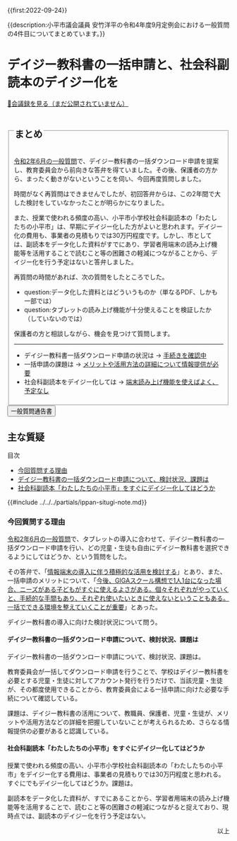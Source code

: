 {{first:2022-09-24}}

{{description:小平市議会議員 安竹洋平の令和4年度9月定例会における一般質問の4件目についてまとめています。}}

# デイジー教科書の一括申請と、社会科副読本のデイジー化を

<p id="read-kaigiroku"><a href="">📄会議録を見る（まだ公開されていません）</a></p>

<fieldset class="pnt">
<legend><h2> まとめ </h2></legend>

[令和2年6月の一般質問](https://yasutakeyohei.com/books/yasutake/ippan/r2/6-gatu/1-giga-school-dyslexia.html)で、デイジー教科書の一括ダウンロード申請を提案し、教育委員会から前向きな答弁を得ていました。その後、保護者の方から、まったく動きがないということを伺い、今回再度質問しました。

時間がなく再質問はできませんでしたが、初回答弁からは、この2年間で大した検討をしていなかったことが明らかになりました。

また、授業で使われる頻度の高い、小平市小学校社会科副読本の「わたしたちの小平市」は、早期にデイジー化した方がよいと思われます。デイジー化の費用も、事業者の見積もりでは30万円程度です。しかし、市としては、副読本をデータ化した資料がすでにあり、学習者用端末の読み上げ機能等を活用することで読むこと等の困難さの軽減につながることから、デイジー化を行う予定はないと答弁しました。

再質問の時間があれば、次の質問をしたところでした。

- question:データ化した資料とはどういうものか（単なるPDF、しかも一部では）
- question:タブレットの読み上げ機能が十分使えることを検証したか（していないのでは）

保護者の方と相談しながら、機会を見つけて質問します。

---

- デイジー教科書一括ダウンロード申請の状況は → [手続きを確認中](#デイジー教科書の一括ダウンロード申請について検討状況課題は)
- 一括申請の課題は → [メリットや活用方法の詳細について情報提供が必要](#デイジー教科書の一括ダウンロード申請について検討状況課題は)
- 社会科副読本をデイジー化しては → [端末読み上げ機能を使えばよく、予定なし](#社会科副読本わたしたちの小平市をすぐにデイジー化してはどうか)

</fieldset>


<script src="https://documentcloud.adobe.com/view-sdk/main.js" defer></script>
<script type="text/javascript">
const showPDF = (url) => {
    const adobeDCView = new AdobeDC.View({clientId: "897dee58a3dd4a01b1de491cc8e563c3", locale: "ja-JP"});
    const fileName = (url.match(/^(?:[^:\/?#]+:)?(?:\/\/[^\/?#]*)?(?:([^?#]*\/)([^\/?#]*))?(\?[^#]*)?(?:#.*)?$/) ?? [])[2];
    adobeDCView.previewFile({
        content:   {location: {url: url}},
        metaData: {fileName: fileName}
    }, {embedMode: "LIGHT_BOX"});
}
</script>

<button onclick='showPDF("./20220909-ippan-situmon-yasutake-4.pdf")' class="pdf-view-button">
<i class="fa fa-file-pdf-o" aria-hidden="true"></i> 一般質問通告書
</button>


## 主な質疑

<div class="ippan-situgi">

<div class="toc">

目次

- [今回質問する理由](#今回質問する理由)
- [デイジー教科書の一括ダウンロード申請について、検討状況、課題は](#デイジー教科書の一括ダウンロード申請について検討状況課題は)
- [社会科副読本「わたしたちの小平市」をすぐにデイジー化してはどうか](#社会科副読本わたしたちの小平市をすぐにデイジー化してはどうか)


</div>

{{#include ../../../partials/ippan-situgi-note.md}}

### 今回質問する理由

<div class="bln bleft" data-speaker="安竹（初）">

[令和2年6月の一般質問](https://yasutakeyohei.com/books/yasutake/ippan/r2/6-gatu/1-giga-school-dyslexia.html)で、タブレットの導入に合わせて、デイジー教科書の一括ダウンロード申請を行い、どの児童・生徒も自由にデイジー教科書を選択できるようにしてはどうか、という質問をした。

</div>

<div class="bln bleft" data-speaker="安竹（初）">

その答弁で、「[情報端末の導入に伴う積極的な活用を検討する](https://yasutakeyohei.com/books/yasutake/ippan/r2/6-gatu/1-giga-school-dyslexia.html#%E3%81%93%E3%82%8C%E3%82%92%E6%A9%9F%E3%81%AB%E3%81%A9%E3%81%AE%E5%85%90%E7%AB%A5%E7%94%9F%E5%BE%92%E3%82%82%E8%87%AA%E7%94%B1%E3%81%AB%E3%83%87%E3%82%A4%E3%82%B8%E3%83%BC%E6%95%99%E7%A7%91%E6%9B%B8%E3%82%92%E9%81%B8%E6%8A%9E%E3%81%A7%E3%81%8D%E3%82%8B%E3%82%88%E3%81%86%E3%81%AB%E3%81%97%E3%81%A6%E3%81%AF%E3%81%A9%E3%81%86%E3%81%8B)」とあり、また、一括申請のメリットについて、「[今後、GIGAスクール構想で1人1台になった場合、ニーズがある子どもがすぐに使えるよさがある。個々それぞれがやっていくと、手続的な手間もあり、それぞれ使いたいときに使えないということもある。一括でできる環境を整えていくことが重要](https://yasutakeyohei.com/books/yasutake/ippan/r2/6-gatu/1-giga-school-dyslexia.html#%E3%83%87%E3%82%A4%E3%82%B8%E3%83%BC%E6%95%99%E7%A7%91%E6%9B%B8%E3%81%AE%E4%B8%80%E6%8B%AC%E3%83%80%E3%82%A6%E3%83%B3%E3%83%AD%E3%83%BC%E3%83%89%E7%94%B3%E8%AB%8B%E3%82%92%E8%A1%8C%E3%81%86%E3%83%A1%E3%83%AA%E3%83%83%E3%83%88%E3%81%AF)」とあった。

</div>

<div class="bln bleft" data-speaker="安竹（初）">

デイジー教科書の導入に向けた検討状況について問う。

</div>

#### デイジー教科書の一括ダウンロード申請について、検討状況、課題は

<div class="bln bleft" data-speaker="安竹（初）">

デイジー教科書の一括ダウンロード申請について、検討状況、課題は。

</div>

<div class="bln bright" data-speaker="教育長（古川正之）（初）">

教育委員会が一括してダウンロード申請を行うことで、学校はデイジー教科書を必要とする児童・生徒に対してアカウント発行を行うだけで、当該児童・生徒が、その都度使用できることから、教育委員会による一括申請に向けた必要な手続について確認している。

</div>

<div class="bln bright" data-speaker="教育長（古川正之）（初）">

課題は、デイジー教科書の活用について、教職員、保護者、児童・生徒が、メリットや活用方法などの詳細を把握していないことが考えられるため、さらなる情報提供の必要があると認識している。

</div>

#### 社会科副読本「わたしたちの小平市」をすぐにデイジー化してはどうか

<div class="bln bleft" data-speaker="安竹（初）">

授業で使われる頻度の高い、小平市小学校社会科副読本の「わたしたちの小平市」をデイジー化する費用は、事業者の見積もりでは30万円程度と思われる。すぐにでもデイジー化してはどうか。課題は。

</div>

<div class="bln bright" data-speaker="教育長（古川正之）（初）">

副読本をデータ化した資料が、すでにあることから、学習者用端末の読み上げ機能等を活用することで、読むこと等の困難さの軽減につながると捉えており、現時点では、副読本のデイジー化を行う予定はない。

</div>




</div>

<p style="text-align:right">以上</p>
